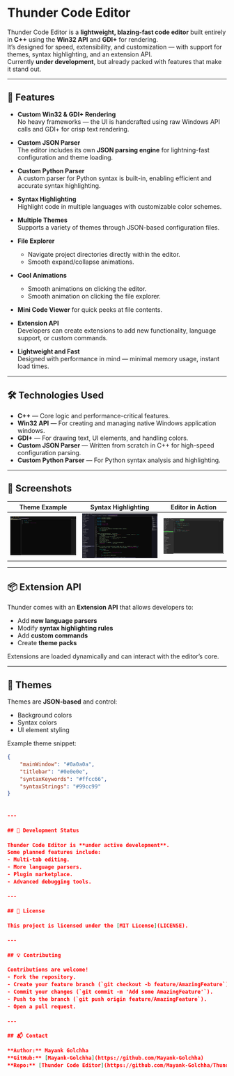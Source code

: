 # Thunder Code Editor

Thunder Code Editor is a **lightweight, blazing-fast code editor** built entirely in **C++** using the **Win32 API** and **GDI+** for rendering.  
It’s designed for speed, extensibility, and customization — with support for themes, syntax highlighting, and an extension API.  
Currently **under development**, but already packed with features that make it stand out.

---

## 🚀 Features

- **Custom Win32 & GDI+ Rendering**  
  No heavy frameworks — the UI is handcrafted using raw Windows API calls and GDI+ for crisp text rendering.

- **Custom JSON Parser**  
  The editor includes its own **JSON parsing engine** for lightning-fast configuration and theme loading.

- **Custom Python Parser**  
  A custom parser for Python syntax is built-in, enabling efficient and accurate syntax highlighting.

- **Syntax Highlighting**  
  Highlight code in multiple languages with customizable color schemes.

- **Multiple Themes**  
  Supports a variety of themes through JSON-based configuration files.

- **File Explorer**
  - Navigate project directories directly within the editor.
  - Smooth expand/collapse animations.

- **Cool Animations**
  - Smooth animations on clicking the editor.
  - Smooth animation on clicking the file explorer.

- **Mini Code Viewer** for quick peeks at file contents.

- **Extension API**  
  Developers can create extensions to add new functionality, language support, or custom commands.

- **Lightweight and Fast**  
  Designed with performance in mind — minimal memory usage, instant load times.

---

## 🛠️ Technologies Used

- **C++** — Core logic and performance-critical features.
- **Win32 API** — For creating and managing native Windows application windows.
- **GDI+** — For drawing text, UI elements, and handling colors.
- **Custom JSON Parser** — Written from scratch in C++ for high-speed configuration parsing.
- **Custom Python Parser** — For Python syntax analysis and highlighting.

---

## 📸 Screenshots

| Theme Example | Syntax Highlighting | Editor in Action |
|---------------|--------------------|------------------|
| ![Theme Example](asset/image1.png) | ![Syntax Highlighting](asset/image2.png) | ![Editor in Action](asset/image3.png) |

---

## 📦 Extension API

Thunder comes with an **Extension API** that allows developers to:
- Add **new language parsers**
- Modify **syntax highlighting rules**
- Add **custom commands**
- Create **theme packs**

Extensions are loaded dynamically and can interact with the editor’s core.

---

## 🎨 Themes

Themes are **JSON-based** and control:
- Background colors
- Syntax colors
- UI element styling

Example theme snippet:
```json
{
    "mainWindow": "#0a0a0a",
    "titlebar": "#0e0e0e",
    "syntaxKeywords": "#ffcc66",
    "syntaxStrings": "#99cc99"
}


---

## 🚧 Development Status

Thunder Code Editor is **under active development**.  
Some planned features include:
- Multi-tab editing.
- More language parsers.
- Plugin marketplace.
- Advanced debugging tools.

---

## 📜 License

This project is licensed under the [MIT License](LICENSE).

---

## 💡 Contributing

Contributions are welcome!  
- Fork the repository.
- Create your feature branch (`git checkout -b feature/AmazingFeature`).
- Commit your changes (`git commit -m 'Add some AmazingFeature'`).
- Push to the branch (`git push origin feature/AmazingFeature`).
- Open a pull request.

---

## 📬 Contact

**Author:** Mayank Golchha  
**GitHub:** [Mayank-Golchha](https://github.com/Mayank-Golchha)  
**Repo:** [Thunder Code Editor](https://github.com/Mayank-Golchha/Thunder-Code-Editor)


